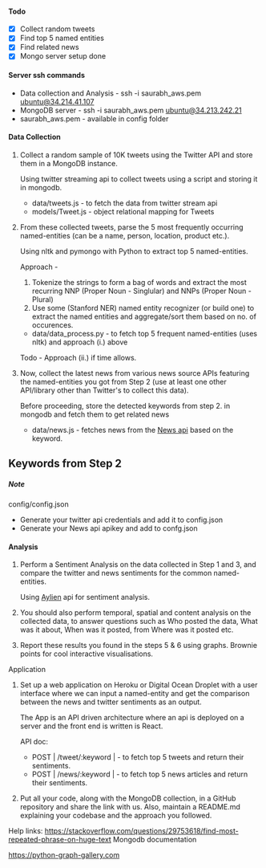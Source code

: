 #### Todo 
- [x] Collect random tweets
- [x] Find top 5 named entities
- [x] Find related news
- [x] Mongo server setup done

#### Server ssh commands
- Data collection and Analysis - ssh -i saurabh_aws.pem ubuntu@34.214.41.107
- MongoDB server - ssh -i saurabh_aws.pem ubuntu@34.213.242.21
- saurabh_aws.pem - available in config folder


#### Data Collection

1. Collect a random sample of 10K tweets using the Twitter API and store them in a MongoDB instance.
    
    Using twitter streaming api to collect tweets
    using a script and storing it in mongodb.
    
    - data/tweets.js - to fetch the data from twitter stream api
    - models/Tweet.js - object relational mapping for Tweets
    
2. From these collected tweets, parse the 5 most frequently occurring named-entities (can be a name, person, location, product etc.).

    Using nltk and pymongo with Python to extract top 5 named-entities.
    
    Approach - 
    1. Tokenize the strings to form a bag of words and extract the most recurring NNP (Proper Noun - Singlular) and NNPs (Proper Noun - Plural) 
    2. Use some (Stanford NER) named entity recognizer (or build one) to extract the named entities and aggregate/sort them based on no. of occurences.
     
     - data/data_process.py - to fetch top 5 frequent named-entities (uses nltk) and approach (i.) above 
    
    Todo - Approach (ii.) if time allows.     

3. Now, collect the latest news from various news source APIs featuring the named-entities you got from Step 2 (use at least one other API/library other than Twitter's to collect this data).
    
   Before proceeding, store the detected keywords from step 2. in mongodb and fetch them to get related news
   
   - data/news.js - fetches news from the [News api](https://newsapi.org/) based on the keyword.
    
Keywords from Step 2
--------------------



##### Note
config/config.json 
   - Generate your twitter api credentials and add it to config.json
   - Generate your News api apikey and add to confg.json


#### Analysis

1. Perform a Sentiment Analysis on the data collected in Step 1 and 3, and compare the twitter and news sentiments for the common named-entities. 

    Using [Aylien](https://aylien.com) api for sentiment analysis.

2. You should also perform temporal, spatial and content analysis on the collected data, to answer questions such as Who posted the data, What was it about, When was it posted, from Where was it posted etc.


3. Report these results you found in the steps 5 & 6 using graphs. Brownie points for cool interactive visualisations.

Application

1. Set up a web application on Heroku or Digital Ocean Droplet with a user interface where we can input a named-entity and get the comparison between the news and twitter sentiments as an output.
    
    The App is an API driven architecture where an api is deployed on a server and the front end is written is React.
    
    API doc:
    
    - POST | /tweet/:keyword | - to fetch top 5 tweets and return their sentiments. 
    - POST | /news/:keyword  | - to fetch top 5 news articles and return their sentiments.
     

2. Put all your code, along with the MongoDB collection, in a GitHub repository and share the link with us. Also, maintain a README.md explaining your codebase and the approach you followed.


Help links:
https://stackoverflow.com/questions/29753618/find-most-repeated-phrase-on-huge-text
Mongodb documentation

https://python-graph-gallery.com